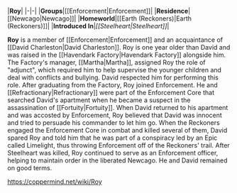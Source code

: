 |**Roy**|
|-|-|
|**Groups**|[[Enforcement\|Enforcement]]|
|**Residence**|[[Newcago\|Newcago]]|
|**Homeworld**|[[Earth (Reckoners)\|Earth (Reckoners)]]|
|**Introduced In**|*[[Steelheart\|Steelheart]]*|

**Roy** is a member of [[Enforcement\|Enforcement]] and an acquaintance of [[David Charleston\|David Charleston]].
Roy is one year older than David and was raised in the [[Havendark Factory\|Havendark Factory]] alongside him. The Factory's manager, [[Martha\|Martha]], assigned Roy the role of "adjunct", which required him to help supervise the younger children and deal with conflicts and bullying. David respected him for performing this role.
After graduating from the Factory, Roy joined Enforcement. He and [[Refractionary\|Refractionary]] were part of the Enforcement Core that searched David's apartment when he became a suspect in the assassination of [[Fortuity\|Fortuity]]. When David returned to his apartment and was accosted by Enforcement, Roy believed that David was innocent and tried to persuade his commander to let him go. When the Reckoners engaged the Enforcement Core in combat and killed several of them, David spared Roy and told him that he was part of a conspiracy led by an Epic called Limelight, thus throwing Enforcement off of the Reckoners' trail.
After Steelheart was killed, Roy continued to serve as an Enforcement officer, helping to maintain order in the liberated Newcago. He and David remained on good terms.



https://coppermind.net/wiki/Roy